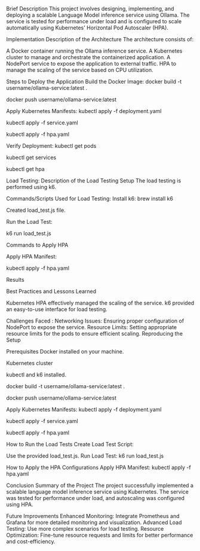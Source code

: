 Brief Description
This project involves designing, implementing, and deploying a scalable Language Model inference service using Ollama. The service is tested for performance under load and is configured to scale automatically using Kubernetes' Horizontal Pod Autoscaler (HPA).


Implementation
Description of the Architecture
The architecture consists of:

A Docker container running the Ollama inference service.
A Kubernetes cluster to manage and orchestrate the containerized application.
A NodePort service to expose the application to external traffic.
HPA to manage the scaling of the service based on CPU utilization.


Steps to Deploy the Application
Build the Docker Image:
docker build -t username/ollama-service:latest .

docker push username/ollama-service:latest

Apply Kubernetes Manifests:
kubectl apply -f deployment.yaml

kubectl apply -f service.yaml

kubectl apply -f hpa.yaml

Verify Deployment:
kubectl get pods

kubectl get services

kubectl get hpa


Load Testing:
Description of the Load Testing Setup
The load testing is performed using k6.

Commands/Scripts Used for Load Testing:
Install k6:
brew install k6

Created load_test.js file.

Run the Load Test:

k6 run load_test.js

Commands to Apply HPA

Apply HPA Manifest:

kubectl apply -f hpa.yaml

Results

Best Practices and Lessons Learned

Kubernetes HPA effectively managed the scaling of the service.
k6 provided an easy-to-use interface for load testing.

Challenges Faced :
Networking Issues: Ensuring proper configuration of NodePort to expose the service.
Resource Limits: Setting appropriate resource limits for the pods to ensure efficient scaling.
Reproducing the Setup

Prerequisites
Docker installed on your machine.

Kubernetes cluster 

kubectl and k6 installed.

docker build -t username/ollama-service:latest .

docker push username/ollama-service:latest

Apply Kubernetes Manifests:
kubectl apply -f deployment.yaml

kubectl apply -f service.yaml

kubectl apply -f hpa.yaml

How to Run the Load Tests
Create Load Test Script:

Use the provided load_test.js.
Run Load Test:
k6 run load_test.js

How to Apply the HPA Configurations
Apply HPA Manifest:
kubectl apply -f hpa.yaml

Conclusion
Summary of the Project
The project successfully implemented a scalable language model inference service using Kubernetes. The service was tested for performance under load, and autoscaling was configured using HPA.

Future Improvements
Enhanced Monitoring: Integrate Prometheus and Grafana for more detailed monitoring and visualization.
Advanced Load Testing: Use more complex scenarios for load testing.
Resource Optimization: Fine-tune resource requests and limits for better performance and cost-efficiency.
